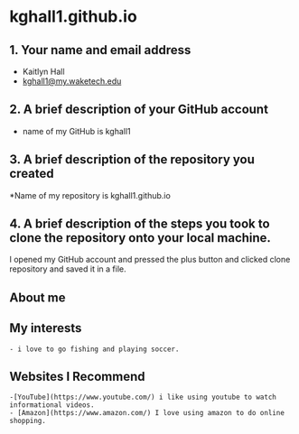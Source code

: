 # kghall1.github.io

## 1. Your name and email address
* Kaitlyn Hall
* kghall1@my.waketech.edu

## 2. A brief description of your GitHub account
* name of my GitHub is kghall1

## 3. A brief description of the repository you created
*Name of my repository is kghall1.github.io

## 4. A brief description of the steps you took to clone the repository onto your local machine.
  I opened my GitHub account and pressed the plus button and clicked clone repository and saved it in a file.
  
## About me 
## My interests 
	- i love to go fishing and playing soccer.
## Websites I Recommend
	-[YouTube](https://www.youtube.com/) i like using youtube to watch informational videos.
	- [Amazon](https://www.amazon.com/) I love using amazon to do online shopping.
